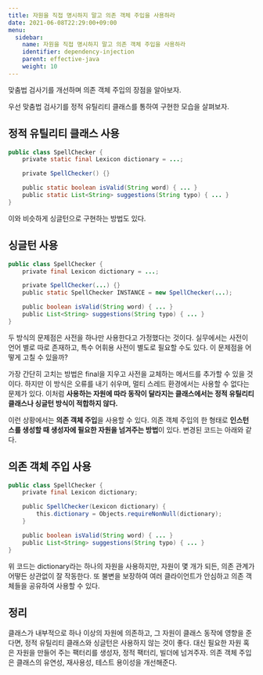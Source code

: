 ```yaml
---
title: 자원을 직접 명시하지 말고 의존 객체 주입을 사용하라
date: 2021-06-08T22:29:00+09:00
menu:
  sidebar:
    name: 자원을 직접 명시하지 말고 의존 객체 주입을 사용하라
    identifier: dependency-injection
    parent: effective-java
    weight: 10
---
```


맞춤법 검사기를 개선하며 의존 객체 주입의 장점을 알아보자.

우선 맞춤법 검사기를 정적 유틸리티 클래스를 통하여 구현한 모습을 살펴보자.

## **정적 유틸리티 클래스 사용**

```java
public class SpellChecker {
    private static final Lexicon dictionary = ...;

    private SpellChecker() {}

    public static boolean isValid(String word) { ... }
    public static List<String> suggestions(String typo) { ... }
}
```

이와 비슷하게 싱글턴으로 구현하는 방법도 있다.

## **싱글턴 사용**

```java
public class SpellChecker {
    private final Lexicon dictionary = ...;

    private SpellChecker(...) {}
    public static SpellChecker INSTANCE = new SpellChecker(...);

    public boolean isValid(String word) { ... }
    public List<String> suggestions(String typo) { ... }
}
```

두 방식의 문제점은 사전을 하나만 사용한다고 가정했다는 것이다. 실무에서는 사전이 언어 별로 따로 존재하고, 특수 어휘용 사전이 별도로 필요할 수도 있다. 이 문제점을 어떻게 고칠 수 있을까?

가장 간단히 고치는 방법은 final을 지우고 사전을 교체하는 메서드를 추가할 수 있을 것이다. 하지만 이 방식은 오류를 내기 쉬우며, 멀티 스레드 환경에서는 사용할 수 없다는 문제가 있다. 이처럼 **사용하는 자원에 따라 동작이 달라지는 클래스에서는 정적 유틸리티 클래스나 싱글턴 방식이 적합하지 않다.**

이런 상황에서는 **의존 객체 주입**을 사용할 수 있다. 의존 객체 주입의 한 형태로 **인스턴스를 생성할 때 생성자에 필요한 자원을 넘겨주는 방법**이 있다. 변경된 코드는 아래와 같다.

## **의존 객체 주입 사용**

```java
public class SpellChecker {
    private final Lexicon dictionary;

    public SpellChecker(Lexicon dictionary) {
        this.dictionary = Objects.requireNonNull(dictionary);
    }

    public boolean isValid(String word) { ... }
    public List<String> suggestions(String typo) { ... }
}
```

위 코드는 dictionary라는 하나의 자원을 사용하지만, 자원이 몇 개가 되든, 의존 관계가 어떻든 상관없이 잘 작동한다. 또 불변을 보장하여 여러 클라이언트가 안심하고 의존 객체들을 공유하여 사용할 수 있다.

## **정리**

클래스가 내부적으로 하나 이상의 자원에 의존하고, 그 자원이 클래스 동작에 영향을 준다면, 정적 유틸리티 클래스와 싱글턴은 사용하지 않는 것이 좋다. 대신 필요한 자원 혹은 자원을 만들어 주는 팩터리를 생성자, 정적 팩터리, 빌더에 넘겨주자. 의존 객체 주입은 클래스의 유연성, 재사용성, 테스트 용이성을 개선해준다.